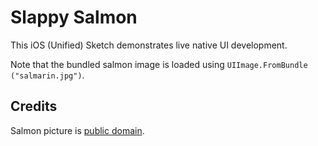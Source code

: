 Slappy Salmon
=============

This iOS (Unified) Sketch demonstrates live native UI development.

Note that the bundled salmon image is loaded using `UIImage.FromBundle ("salmarin.jpg")`.

Credits
-------

Salmon picture is [public domain](http://digitalmedia.fws.gov/cdm/singleitem/collection/natdiglib/id/2334/rec/4).
